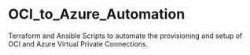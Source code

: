 # OCI_to_Azure_Automation
Terraform and Ansible Scripts to automate the provisioning and setup of OCI and Azure Virtual Private Connections.
